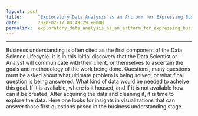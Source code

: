 ```yaml
---
layout: post
title:      "Exploratory Data Analysis as an Artform for Expressing Business Insights"
date:       2020-02-17 00:49:29 +0000
permalink:  exploratory_data_analysis_as_an_artform_for_expressing_business_insights
---
```


***

Business understanding is often cited as the first component of the Data Science Lifecycle. It is in this initial discovery that the Data Scientist or Analyst will communicate with their client, or themselves to ascertain the goals and methodology of the work being done. Questions, many questions must be asked about what ultimate problem is being solved, or what final question is being answered. What kind of data would be needed to acheive this goal. If it is avaliable, where is it housed, and if it is not available how can it be created. After acquiring the data and cleaning it, it is time to explore the data. Here one looks for insights in visualizations that can answer those first questions posed in the business understanding stage.



